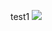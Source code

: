 test1
<a href="https://codeclimate.com/github/armenouchette/test1/maintainability"><img src="https://api.codeclimate.com/v1/badges/3f663bf27e20a44a0d4a/maintainability" /></a>
